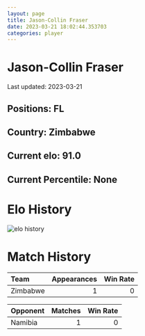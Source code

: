 ```yaml
---  
layout: page  
title: Jason-Collin Fraser  
date: 2023-03-21 18:02:44.353703  
categories: player  
---
```

# Jason-Collin Fraser


Last updated: 2023-03-21
## Positions: FL

## Country: Zimbabwe

## Current elo: 91.0

## Current Percentile: None

# Elo History


![elo history](history_Jason-CollinFraser.png)
# Match History


| Team     |   Appearances |   Win Rate |
|:---------|--------------:|-----------:|
| Zimbabwe |             1 |          0 |

| Opponent   |   Matches |   Win Rate |
|:-----------|----------:|-----------:|
| Namibia    |         1 |          0 |